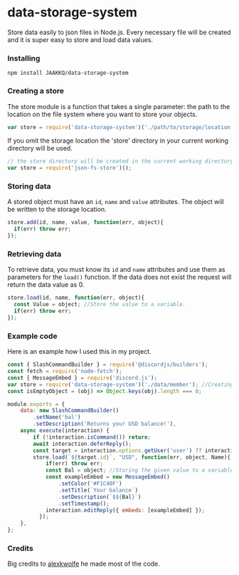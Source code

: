 # data-storage-system
Store data easily to json files in Node.js. Every necessary file will be created and it is super easy to store and load data values. 

### Installing

```
npm install JAAKKQ/data-storage-system
```

### Creating a store
The store module is a function that takes a single parameter: the path to the location on the file system where you want to store your objects. 

```javascript
var store = require('data-storage-system')('./path/to/storage/location');
```

If you omit the storage location the 'store' directory in your current working directory will be used.

```javascript
// the store directory will be created in the current working directory
var store = require('json-fs-store')();
```

### Storing data

A stored object must have an `id`, `name` and `value` attributes. The object
will be written to the storage location. 

```javascript
store.add(id, name, value, function(err, object){
  if(err) throw err;
});
```

### Retrieving data

To retrieve data, you must know its `id` and `name` attributes and use them as parameters for the `load()` function.
If the data does not exist the request will return the data value as 0.

```javascript
store.load(id, name, function(err, object){
  const Value = object; //Store the value to a variable.
  if(err) throw err;
});
```

### Example code
Here is an example how I used this in my project.

```javascript
const { SlashCommandBuilder } = require('@discordjs/builders');
const fetch = require('node-fetch');
const { MessageEmbed } = require('discord.js');
var store = require('data-storage-system')('./data/member'); //Creating store here
const isEmptyObject = (obj) => Object.keys(obj).length === 0;

module.exports = {
	data: new SlashCommandBuilder()
		.setName('bal')
		.setDescription('Returns your USD balance!'),
	async execute(interaction) {
		if (!interaction.isCommand()) return;
        await interaction.deferReply();
        const target = interaction.options.getUser('user') ?? interaction.user;
		store.load(`${target.id}`, "USD", function(err, object, Name){ //Requesting data value here if data does not exist it will return the value as 0.
			if(err) throw err;
			const Bal = object; //Storing the given value to a variable.
			const exampleEmbed = new MessageEmbed()
				.setColor('#F1C40F')
				.setTitle(`Your balance`)
				.setDescription(`$${Bal}`)
				.setTimestamp();
			interaction.editReply({ embeds: [exampleEmbed] });
		  });
	},
};
```

### Credits

Big credits to [alexkwolfe](https://github.com/alexkwolfe/json-fs-store) he made most of the code.
